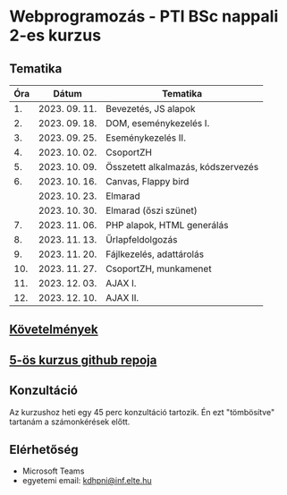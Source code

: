 # Webprogramozás - PTI BSc nappali 2-es kurzus

## Tematika

| Óra | Dátum       | Tematika                  |
|-----|-------------|---------------------------|
|1.   |2023. 09. 11.|Bevezetés, JS alapok       |
|2.   |2023. 09. 18.|DOM, eseménykezelés I.     |
|3.   |2023. 09. 25.|Eseménykezelés II.         |
|4.   |2023. 10. 02.|CsoportZH    |
|5.   |2023. 10. 09.|Összetett alkalmazás, kódszervezés       |
|6.   |2023. 10. 16.|Canvas, Flappy bird                |
|     |2023. 10. 23.|Elmarad                    |
|     |2023. 10. 30.|Elmarad (őszi szünet)      |
|7.   |2023. 11. 06.|PHP alapok, HTML generálás |
|8.   |2023. 11. 13.|Űrlapfeldolgozás           |
|9.   |2023. 11. 20.|Fájlkezelés, adattárolás   |
|10.  |2023. 11. 27.|CsoportZH, munkamenet      |
|11.  |2023. 12. 03.|AJAX I.|
|12.  |2023. 12. 10.|AJAX II.                      |

## [Követelmények](https://canvas.elte.hu/courses/38953/pages/kovetelmenyek?module_item_id=546551)

## [5-ös kurzus github repoja](https://github.com/Valentinusz/webprog-2023-24-1-5)

## Konzultáció
Az kurzushoz heti egy 45 perc konzultáció tartozik. Én ezt "tömbösítve" tartanám a számonkérések előtt.

## Elérhetőség
- Microsoft Teams
- egyetemi email: kdhpni@inf.elte.hu
